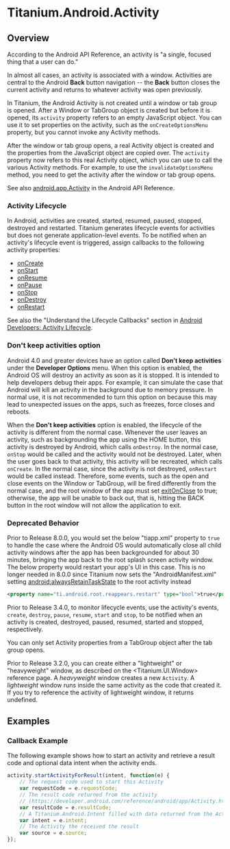 # Titanium.Android.Activity

<TypeHeader/>

## Overview

According to the Android API Reference, an activity is "a single, focused thing that a
user can do."

In almost all cases, an activity is associated with a window.  Activities are central
to the Android **Back** button navigation -- the **Back** button closes the current
activity and returns to whatever activity was open previously.

In Titanium, the Android Activity is not created until a window or tab group is opened.
After a Window or TabGroup object is created but before it is opened, its `activity` property
refers to an empty JavaScript object. You can use it to set properties on the activity, such as
the `onCreateOptionsMenu` property, but you cannot invoke any Activity methods.

After the window or tab group opens, a real Activity object is created and the properties from
the JavaScript object are copied over. The `activity` property now refers to this real Activity object,
which you can use to call the various Activity methods. For example, to use the
`invalidateOptionsMenu` method, you need to get the activity after the window or tab group opens.

See also [android.app.Activity](https://developer.android.com/reference/android/app/Activity.html)
in the Android API Reference.

### Activity Lifecycle

In Android, activities are created, started, resumed, paused, stopped, destroyed and restarted.
Titanium generates lifecycle events for activities but does not generate application-level events.
To be notified when an activity's lifecycle event is triggered, assign callbacks to the following activity
properties:

  * [onCreate](Titanium.Android.Activity.onCreate)
  * [onStart](Titanium.Android.Activity.onStart)
  * [onResume](Titanium.Android.Activity.onResume)
  * [onPause](Titanium.Android.Activity.onPause)
  * [onStop](Titanium.Android.Activity.onStop)
  * [onDestroy](Titanium.Android.Activity.onDestroy)
  * [onRestart](Titanium.Android.Activity.onRestart)

See also the "Understand the Lifecycle Callbacks" section in
[Android Developers: Activity Lifecycle](https://developer.android.com/training/basics/activity-lifecycle/starting.html).

### Don't keep activities option

Android 4.0 and greater devices have an option called **Don't keep activities** under the **Developer
Options** menu. When this option is enabled, the Android OS will destroy an activity as soon as it
is stopped. It is intended to help developers debug their apps. For example, it can simulate the
case that Android will kill an activity in the background due to memory pressure. In
normal use, it is not recommended to turn this option on because this may lead to unexpected issues
on the apps, such as freezes, force closes and reboots.

When the **Don't keep activities** option is enabled, the lifecycle of the activity is different
from the normal case. Whenever the user leaves an activity, such as backgrounding the app using the
HOME button, this activity is destroyed by Android, which calls `onDestroy`.  In the normal case, `onStop`
would be called and the activity would not be destroyed.  Later, when the user goes back to that activity, this
activity will be recreated, which calls `onCreate`.  In the normal case, since the activity is not destroyed, 
`onRestart` would be called instead.  Therefore, some events, such as the open and close events on the Window
or TabGroup, will be fired differently from the normal case, and the root window of the app must set
[exitOnClose](Titanium.UI.Window.exitOnClose) to true; otherwise, the app will be unable to back out, that is,
hitting the BACK button in the root window will not allow the application to exit.

### Deprecated Behavior

Prior to Release 8.0.0, you would set the below "tiapp.xml" property to `true` to handle the case
where the Android OS would automatically close all child activity windows after the app has been backgrounded
for about 30 minutes, bringing the app back to the root splash screen activity window. The below property
would restart your app's UI in this case. This is no longer needed in 8.0.0 since Titanium now sets the
"AndroidManifest.xml" setting
[android:alwaysRetainTaskState](https://developer.android.com/guide/topics/manifest/activity-element#always)
to the root activity instead

``` xml
<property name="ti.android.root.reappears.restart" type="bool">true</property>
```

Prior to Release 3.4.0, to monitor lifecycle events, use the activity's events, `create`, `destroy`,
`pause`, `resume`, `start` and `stop`, to be notified when an activity is created, destroyed, paused,
resumed, started and stopped, respectively.

You can only set Activity properties from a TabGroup object after the tab group opens.

Prior to Release 3.2.0, you can create either a "lightweight" or "heavyweight" window, as
described on the <Titanium.UI.Window> reference page. A *heavyweight* window creates a 
new `Activity`. A *lightweight* window runs inside the same activity as the code that
created it.  If you try to reference the activity of lightweight window, it returns undefined.

## Examples

### Callback Example

The following example shows how to start an activity and retrieve a result code
and optional data intent when the activity ends.

``` js        
activity.startActivityForResult(intent, function(e) {
    // The request code used to start this Activity
    var requestCode = e.requestCode;
    // The result code returned from the activity 
    // (https://developer.android.com/reference/android/app/Activity.html#StartingActivities)
    var resultCode = e.resultCode;
    // A Titanium.Android.Intent filled with data returned from the Activity
    var intent = e.intent;
    // The Activity the received the result
    var source = e.source;
});
```


<ApiDocs/>
